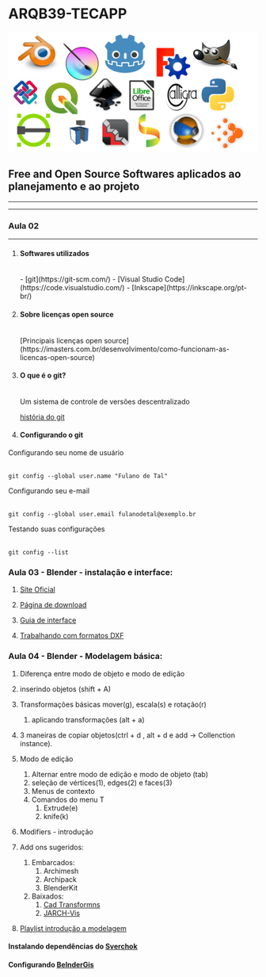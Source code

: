 # ARQB39-TECAPP

![LOGOS](./LOGOS/logos.png)

## Free and Open Source Softwares aplicados ao planejamento e ao projeto
__________________________
__________________________
### Aula 02
__________________________
1. #### Softwares utilizados
   <br/>
   - [git](https://git-scm.com/)
   - [Visual Studio Code](https://code.visualstudio.com/)
   - [Inkscape](https://inkscape.org/pt-br/)
  
    <br/>
1. #### Sobre licenças open source
      <br/>
      [Principais licenças open source](https://imasters.com.br/desenvolvimento/como-funcionam-as-licencas-open-source)

    <br/>

1. #### O que é o git?
   
    <br/>
    Um sistema de controle de versões descentralizado

    [história do git](https://www.welcometothejungle.com/en/articles/btc-history-git)
    <br/>
1. #### Configurando o git
   
  Configurando seu nome de usuário

   ```

   git config --global user.name "Fulano de Tal"
   
  ```

  Configurando seu e-mail

  ```

  git config --global user.email fulanodetal@exemplo.br

  ```

  Testando suas configurações

  ```

  git config --list

  ```
### Aula 03 - Blender - instalação e interface:

1. [Site Oficial](https://www.blender.org)

1. [Página de download](https://www.blender.org/download/)

1. [Guia de interface](./blender/b_interface.md)


3. [Trabalhando com formatos DXF](blender/modelagem_Import_dxf.md)

### Aula 04 - Blender - Modelagem básica:

1. Diferença entre modo de objeto e modo de edição

1. inserindo objetos (shift + A)

1. Transformações básicas mover(g), escala(s) e rotação(r)
   1. aplicando transformações (alt + a)
2. 3 maneiras de copiar objetos(ctrl + d , alt + d e add -> Collenction instance).

1. Modo de edição
   1. Alternar entre modo de edição e modo de objeto (tab)
   2. seleção de vértices(1), edges(2) e faces(3)
   3. Menus de contexto
   4. Comandos do menu T
      1. Extrude(e)
      2. knife(k)
1. Modifiers - introdução

1. Add ons sugeridos:
   1. Embarcados:
      1. Archimesh
      2. Archipack
      3. BlenderKit
   2. Baixados:
      1. [Cad Transformns](https://gumroad.com/l/nqvcs)
      2. [JARCH-Vis](https://github.com/BlendingJake/JARCH-Vis)

1. [Playlist introdução a modelagem](https://www.youtube.com/watch?v=kbHsXdrRIBY&list=PL-YgB1cUwWX3JWUeHtvQ2GPrm81XOYnox)


#### Instalando dependências do [Sverchok](blender/dependencias.md)

#### Configurando [BelnderGis](./blender/BlenderGisInstall.md)